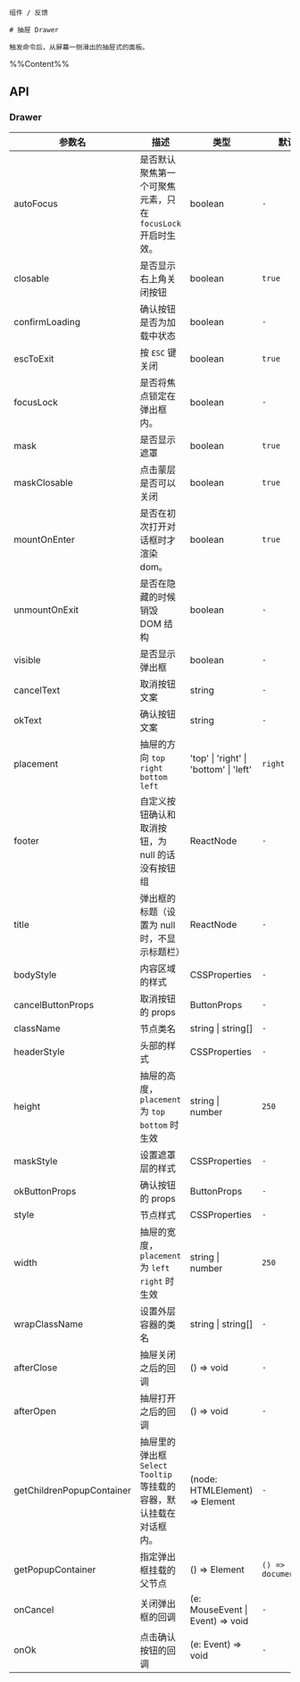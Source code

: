`````
组件 / 反馈

# 抽屉 Drawer

触发命令后，从屏幕一侧滑出的抽屉式的面板。
`````

%%Content%%

## API
### Drawer

|参数名|描述|类型|默认值|版本|
|---|---|---|---|---|
|autoFocus|是否默认聚焦第一个可聚焦元素，只在 `focusLock` 开启时生效。|boolean |`-`|2.13.0|
|closable|是否显示右上角关闭按钮|boolean |`true`|-|
|confirmLoading|确认按钮是否为加载中状态|boolean |`-`|-|
|escToExit|按 `ESC` 键关闭|boolean |`true`|2.10.0|
|focusLock|是否将焦点锁定在弹出框内。|boolean |`-`|2.13.0|
|mask|是否显示遮罩|boolean |`true`|-|
|maskClosable|点击蒙层是否可以关闭|boolean |`true`|-|
|mountOnEnter|是否在初次打开对话框时才渲染 dom。|boolean |`true`|-|
|unmountOnExit|是否在隐藏的时候销毁 DOM 结构|boolean |`-`|-|
|visible|是否显示弹出框|boolean |`-`|-|
|cancelText|取消按钮文案|string |`-`|-|
|okText|确认按钮文案|string |`-`|-|
|placement|抽屉的方向 `top` `right` `bottom` `left`|'top' \| 'right' \| 'bottom' \| 'left' |`right`|-|
|footer|自定义按钮确认和取消按钮，为 null 的话没有按钮组|ReactNode |`-`|-|
|title|弹出框的标题（设置为 null 时，不显示标题栏）|ReactNode |`-`|-|
|bodyStyle|内容区域的样式|CSSProperties |`-`|2.9.0|
|cancelButtonProps|取消按钮的 props|ButtonProps |`-`|2.26.0|
|className|节点类名|string \| string[] |`-`|-|
|headerStyle|头部的样式|CSSProperties |`-`|2.9.0|
|height|抽屉的高度，`placement`为 `top` `bottom` 时生效|string \| number |`250`|-|
|maskStyle|设置遮罩层的样式|CSSProperties |`-`|-|
|okButtonProps|确认按钮的 props|ButtonProps |`-`|2.26.0|
|style|节点样式|CSSProperties |`-`|-|
|width|抽屉的宽度，`placement`为 `left` `right` 时生效|string \| number |`250`|-|
|wrapClassName|设置外层容器的类名|string \| string[] |`-`|-|
|afterClose|抽屉关闭之后的回调|() => void |`-`|-|
|afterOpen|抽屉打开之后的回调|() => void |`-`|-|
|getChildrenPopupContainer|抽屉里的弹出框 `Select` `Tooltip` 等挂载的容器，默认挂载在对话框内。|(node: HTMLElement) => Element |`-`|-|
|getPopupContainer|指定弹出框挂载的父节点|() => Element |`() => document.body`|-|
|onCancel|关闭弹出框的回调|(e: MouseEvent \| Event) => void |`-`|-|
|onOk|点击确认按钮的回调|(e: Event) => void |`-`|-|
